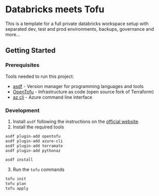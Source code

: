# Databricks meets Tofu

This is a template for a full private databricks workspace setup with separated dev, test and prod environments, backups, governance and more...

## Getting Started

### Prerequisites

Tools needed to run this project:

- [asdf](https://asdf-vm.com/) - Version manager for programming languages and tools
- [OpenTofu](https://opentofu.org/) - Infrastructure as code (open source fork of Terraform)
- [az cli](https://docs.microsoft.com/en-us/cli/azure/install-azure-cli) - Azure command line interface

### Development

1. Install `asdf` following the instructions on the [official website](https://asdf-vm.com/guide/getting-started.html).
2. Install the required tools

```bash
asdf plugin-add opentofu
asdf plugin-add azure-cli
asdf plugin-add terramate
asdf plugin-add pythonaz

asdf install
```

3. Run the `tofu` commands

```bash
tofu init
tofu plan
tofu apply
```
